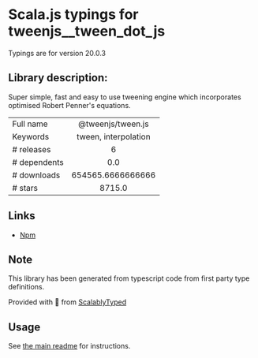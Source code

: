 
# Scala.js typings for tweenjs__tween_dot_js

Typings are for version 20.0.3

## Library description:
Super simple, fast and easy to use tweening engine which incorporates optimised Robert Penner's equations.

|                    |                 |
| ------------------ | :-------------: |
| Full name          | @tweenjs/tween.js |
| Keywords           | tween, interpolation |
| # releases         | 6 |
| # dependents       | 0.0 |
| # downloads        | 654565.6666666666 |
| # stars            | 8715.0 |

## Links
- [Npm](https://www.npmjs.com/package/%40tweenjs%2Ftween.js)
    


## Note
This library has been generated from typescript code from first party type definitions.

Provided with :purple_heart: from [ScalablyTyped](https://github.com/oyvindberg/ScalablyTyped)

## Usage
See [the main readme](../../readme.md) for instructions.


